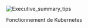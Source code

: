 
![Executive_summary_tips](https://user-images.githubusercontent.com/108001918/194003026-c18addeb-517e-4723-aa18-35c1e83772a5.png)







Fonctionnement de Kubernetes


